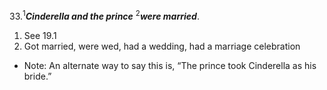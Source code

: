 33.<sup>1</sup>***Cinderella and the prince*** <sup>2</sup>***were married***.

1. See 19.1
2. Got married, were wed, had a wedding, had a marriage celebration

- Note: An alternate way to say this is, “The prince took Cinderella as his bride.”
